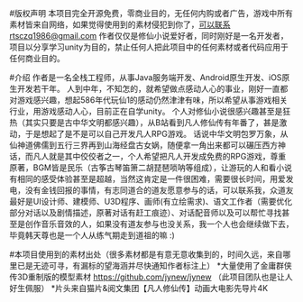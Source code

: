 #版权声明
本项目完全开源免费，零商业目的，无任何内购或者广告，游戏中所有素材皆来自网络，如果觉得使用到的素材侵犯到你了，可以联系rtsczq1986@gmail.com
作者仅仅是修仙小说爱好者，同时刚好是一名开发者，项目以分享学习unity为目的，禁止任何人把此项目中的任何素材或者代码应用于任何商业目的。 

#介绍
作者是一名全栈工程师，从事Java服务端开发、Android原生开发、iOS原生开发若干年。
人到中年，不知怎的，就希望做点感动人心的事业，刚好一直都对游戏感兴趣，想起586年代玩仙1的感动仍然津津有味，所以希望从事游戏相关行业，用游戏感动人心，目前正在自学unity。
个人对修仙小说很感兴趣甚至是狂热（其实只要是古中华文明都感兴趣），从B站看到凡人修仙传有年番了，甚是激动，于是想起了是不是可以自己开发凡人RPG游戏。
话说中华文明包罗万象，从仙神道佛儒到五行三界再到山海经盘古女娲，随便拿一角出来都可以碾压西方神话，而凡人就是其中佼佼者之一，个人希望把凡人开发成免费的RPG游戏，尊重原著，BGM皆是民乐（古筝古琴笛箫二胡琵琶唢呐等组成），让游玩的人和看小说有相同的感受体验甚至是超越，当然这肯定是一件很困难，需要很长时间，用爱发电，没有金钱回报的事情，有志同道合的道友愿意参与的话，可以联系我，众道友最好是UI设计师、建模师、U3D程序、画师(有立绘需求)、语文工作者（需要优化部分对话以及剧情描述，原著对话有赶工痕迹）、对话配音师以及可以帮忙寻找甚至是创作音乐音效的人，如果没有道友参与也没关系，我一个人也会继续做下去，毕竟韩天尊也是一个人从练气期走到道祖的嘛 :)


#本项目使用到的素材出处（很多素材都是有意无意收集到的，时间久远，来自哪里已是无迹可寻，有漏标的望海涵并尽快通知作者标注上）
*大量使用了金庸群侠传3D重制版的模型素材 https://github.com/jynew/jynew
（此项目团队也是让人好生佩服）
*片头来自猫片&阅文集团【凡人修仙传】动画大电影先导片4K
